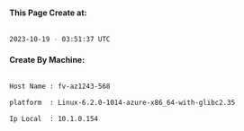 
   
#### This Page Create at:

```bash

2023-10-19 - 03:51:37 UTC

```

#### Create By Machine:

```bash

Host Name : fv-az1243-568

platform  : Linux-6.2.0-1014-azure-x86_64-with-glibc2.35

Ip Local  : 10.1.0.154

```

